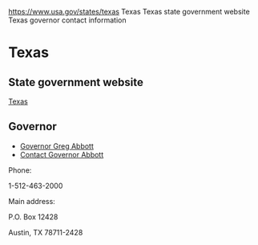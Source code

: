 

https://www.usa.gov/states/texas
Texas
Texas state government website
Texas governor contact information

# Texas

State government website
------------------------

[Texas](https://www.texas.gov/)

Governor
--------

* [Governor Greg Abbott](https://gov.texas.gov/)
* [Contact Governor Abbott](https://gov.texas.gov/contact)

Phone:

1-512-463-2000

Main address:

P.O. Box 12428
  
Austin, TX 78711-2428
